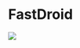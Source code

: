 # FastDroid
[![](https://jitpack.io/v/JAYAndroid/FastDroid.svg)](https://jitpack.io/#JAYAndroid/FastDroid)
